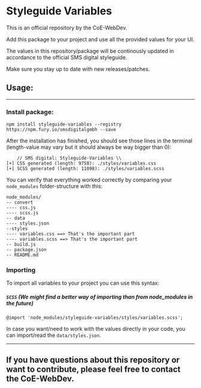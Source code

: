 # Styleguide Variables

This is an official repository by the CoE-WebDev.

Add this package to your project and use all the provided values for your UI.

The values in this repository/package will be continously updated in accordance to the official SMS digital styleguide.

Make sure you stay up to date with new releases/patches.

## Usage:
---
### Install package:
```
npm install styleguide-variables --registry https://npm.fury.io/smsdigitalgmbh --save
```
After the installation has finished, you should see those lines in the terminal (length-value may vary but it should always be way bigger than 0):

```
    // SMS digital: Styleguide-Variables \\
[+] CSS generated (length: 9758): ./styles/variables.css
[+] SCSS generated (length: 11098): ./styles/variables.scss
```

You can verify that everything worked correctly by comparing your `node_modules` folder-structure with this:
```
node_modules/
-- convert
---- css.js
---- scss.js
-- data
---- styles.json
--styles
---- variables.css ==> That's the important part
---- variables.scss ==> That's the important part
-- build.js
-- package.json
-- README.md
```

### Importing
To import all variables to your project you can use this syntax:
##### `SCSS` (We might find a better way of importing than from node_modules in the future)
```
@import 'node_modules/styleguide-variables/styles/variables.scss';
```
In case you want/need to work with the values directly in your code, you can import/read the `data/styles.json`.

----
## If you have questions about this repository or want to contribute, please feel free to contact the CoE-WebDev.
